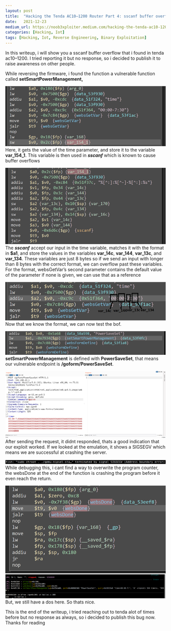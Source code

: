 ```yaml
---
layout:	post
title:	"Hacking the Tenda AC10–1200 Router Part 4: sscanf buffer overflow"
date:	2021-12-23
medium_url: https://noob3xploiter.medium.com/hacking-the-tenda-ac10-1200-router-part-4-sscanf-buffer-overflow-75ae0e06abb6
categories: [Hacking, Iot]
tags: [Hacking, Iot, Reverse Engineering, Binary Exploitation]
---
```


  In this writeup, i will show you a sscanf buffer overflow that i found in tenda ac10–1200. I tried reporting it but no response, so i decided to publish it to raise awareness on other people.

While reversing the firmware, i found the function a vulnerable function called **setSmartPowerManagement,**

![](/img/1*FYJurJhh2SfBC4tqisfsVQ.png)Here, it gets the value of the time parameter, and store it to the variable **var\_154\_1**. This variable is then used in ***sscanf*** which is known to cause buffer overflows

![](/img/1*duSICXwHoeIJZgpEs3i_kg.png)The ***sscanf*** accept our input in the time variable, matches it with the format in **$a1**, and store the values in the variables **var\_14c**, **var\_144**, **var\_13c**, and **var\_134**. These variables are just 8 bytes so if we send an input with longer than 8 bytes with the correct format, we can overflow past these variables. For the format, websGetVar’s second parameter contains the default value of the parameter if none is given, we can use that as a reference

![](/img/1*vSF3XIFaBIqpoSqMPjDUWA.png)Now that we know the format, we can now test the bof.

![](/img/1*ug9G8Zs7_I6ZqoSfVH2f1A.png)**setSmartPowerManagement** is defined with **PowerSaveSet**, that means our vulnerable endpoint is **/goform/PowerSaveSet**.

![](/img/1*LC-qMSMq8irLk88S7vTukA.png)After sending the request, it didnt responded, thats a good indication that our exploit worked. If we looked at the emulation, it shows a SIGSEGV which means we are successful at crashing the server.

![](/img/1*i6M8jVZiSrPRlkskLD323Q.png)While debugging this, i cant find a way to overwrite the program counter, the websDone at the end of the function is crashing the program before it even reach the return.

![](/img/1*Vw9bl1BbWtipCcHuJKHbQA.png)![](/img/1*oeAT6L2FrhDTeB6O-1mvhg.png)But, we still have a dos here. So thats nice.

This is the end of the writeup, i tried reaching out to tenda alot of times before but no response as always, so i decided to publish this bug now. Thanks for reading

  